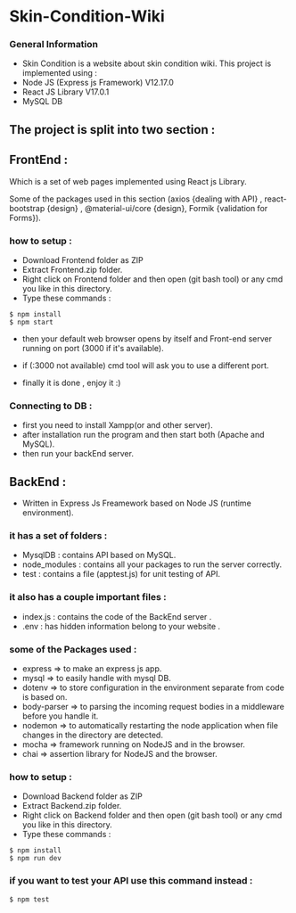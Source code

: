 # Skin-Condition-Wiki

### General Information
* Skin Condition is a website about skin condition wiki. This project is implemented using :
* Node JS (Express js Framework) V12.17.0
* React JS Library V17.0.1
* MySQL DB 

## The project is split into two section :

## FrontEnd :

Which is a set of web pages implemented using React js Library.

Some of the packages used in this section (axios {dealing with API} , react-bootstrap {design} , @material-ui/core {design}, Formik {validation for Forms}).

### how to setup :

* Download Frontend folder as ZIP
* Extract Frontend.zip folder.
* Right click on Frontend folder and then open (git bash tool) or any cmd you like in this directory.
* Type these commands :

```
$ npm install
$ npm start
```

* then your default web browser opens by itself and Front-end server running on port (3000 if it's available).

* if (:3000 not available) cmd tool will ask you to use a different port.

* finally it is done , enjoy it :)


### Connecting to DB :
* first you need to install Xampp(or and other server).
* after installation run the program and then start both (Apache and MySQL).
* then run your backEnd server.
        
## BackEnd : 
* Written in Express Js Freamework based on Node JS (runtime environment).

### it has a set of folders :
* MysqlDB : contains API based on MySQL.
* node_modules : contains all your packages to run the server correctly.
* test : contains a file (apptest.js) for unit testing of API.

### it also has a couple important files :
* index.js : contains the code of the BackEnd server . 
* .env : has hidden information belong to your website .

### some of the Packages used : 
* express      => to make an express js app.
* mysql        => to easily handle with mysql DB.
* dotenv       => to store configuration in the environment separate from code is based on.
* body-parser  => to parsing the incoming request bodies in a middleware before you handle it.
* nodemon      => to automatically restarting the node application when file changes in the directory are detected.
* mocha        => framework running on NodeJS and in the browser.
* chai         => assertion library for NodeJS and the browser.

### how to setup :
* Download Backend folder as ZIP
* Extract Backend.zip folder.
* Right click on Backend folder and then open (git bash tool) or any cmd you like in this directory.
* Type these commands :

```
$ npm install 
$ npm run dev
```

### if you want to test your API use this command instead : 
```
$ npm test                      
```

